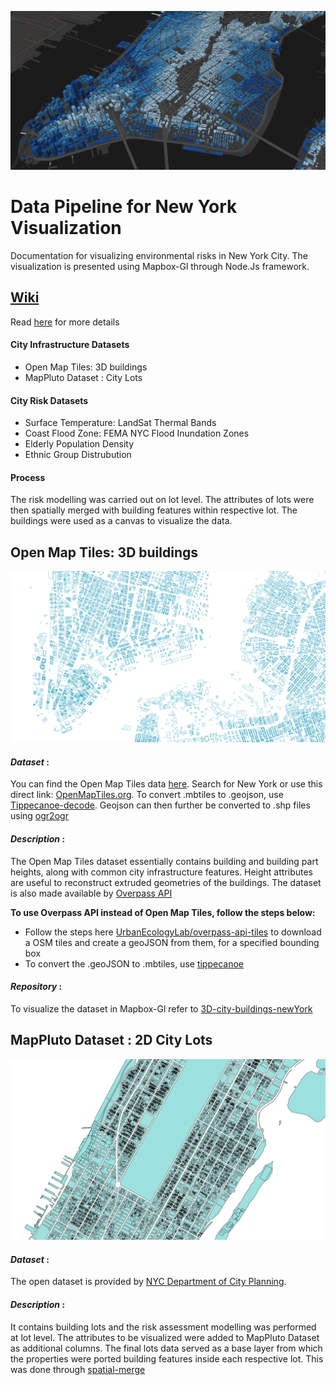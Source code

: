 ![img/mapbox.png](img/mapbox_1.png)

# Data Pipeline for New York Visualization
Documentation for visualizing environmental risks in New York City. The visualization is presented using Mapbox-Gl through Node.Js framework.

## [Wiki](https://github.com/UrbanEcologyLab/data-pipeline-newYork/wiki)
Read [here](https://github.com/UrbanEcologyLab/data-pipeline-newYork/wiki) for more details

#### City Infrastructure Datasets
- Open Map Tiles: 3D buildings
- MapPluto Dataset : City Lots

#### City Risk Datasets
- Surface Temperature: LandSat Thermal Bands
- Coast Flood Zone: FEMA NYC Flood Inundation Zones
-	Elderly Population Density
- Ethnic Group Distrubution


#### Process
The risk modelling was carried out on lot level. The attributes of lots were then spatially merged with building features within respective lot. The buildings were used as a canvas to visualize the data.

## Open Map Tiles: 3D buildings
![img/tileserver.png](img/tileserver.png)
#### *Dataset* :
You can find the Open Map Tiles data [here](https://openmaptiles.org/downloads/#city). Search for New York or use this direct link: [OpenMapTiles.org](https://openmaptiles.os.zhdk.cloud.switch.ch/v3.3/extracts/new-york_new-york.mbtiles).
To convert .mbtiles to .geojson, use [Tippecanoe-decode](https://github.com/mapbox/tippecanoe#tippecanoe-decode). Geojson can then further be converted to .shp files using [ogr2ogr](http://gis.stackexchange.com/questions/68175/geojson-to-esri-shapefile-using-ogr2ogr)

#### *Description* :
The Open Map Tiles dataset essentially contains building and building part heights, along with common city infrastructure features. Height attributes are useful to reconstruct extruded geometries of the buildings.
The dataset is also made available by [Overpass API](overpass-api.de)

**To use Overpass API instead of Open Map Tiles, follow the steps below:**
- Follow the steps here [UrbanEcologyLab/overpass-api-tiles](https://github.com/UrbanEcologyLab/overpass-api-tiles) to download a OSM tiles and create a geoJSON from them, for a specified bounding box
- To convert the .geoJSON to .mbtiles, use [tippecanoe](https://github.com/mapbox/tippecanoe)

#### *Repository* :
To visualize the dataset in Mapbox-Gl refer to [3D-city-buildings-newYork](https://github.com/UrbanEcologyLab/3d-city-buildings-newYork/tree/master/Mapbox)

## MapPluto Dataset : 2D City Lots
![img/lots.png](img/lots.png)

#### *Dataset* :
The open dataset is provided by [NYC Department of City Planning](https://www1.nyc.gov/site/planning/data-maps/open-data/dwn-pluto-mappluto.page).

#### *Description* :
It contains building lots and the risk assessment modelling was performed at lot level. The attributes to be visualized were added to MapPluto Dataset as additional columns. The final lots data served as a base layer from which the properties were ported building features inside each respective lot. This was done through [spatial-merge](https://github.com/UrbanEcologyLab/turf-spatial-merge)

